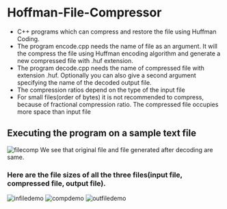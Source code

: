 # Hoffman-File-Compressor

- C++ programs which can compress and restore the file using Huffman Coding.
- The program encode.cpp needs the name of file as an argument. It will the compress the file using Huffman encoding algorithm and generate a new compressed file with .huf extension.
- The program decode.cpp needs the name of compressed file with extension .huf. Optionally you can also give a second argument specifying the name of the decoded output file.
- The compression ratios depend on the type of the input file
- For small files(order of bytes) it is not recommended to compress, because of fractional compression ratio. The compressed file occupies more space than input file

## Executing the program on a sample text file
![filecomp](https://user-images.githubusercontent.com/108319876/176507206-f0e7dd14-b6c4-46cf-9a76-c271d3977d56.png)
We see that original file and file generated after decoding are same.
### Here are the file sizes of all the three files(input file, compressed file, output file).
![infiledemo](https://user-images.githubusercontent.com/108319876/176507233-fd9d84dd-ec06-47ba-a737-00f63cb14f22.png)
![compdemo](https://user-images.githubusercontent.com/108319876/176507253-6bb67732-3aeb-4236-b93c-fcaa9dc3d412.png)
![outfiledemo](https://user-images.githubusercontent.com/108319876/176507273-df84e4a7-23d2-45f0-b433-cd6daf38998d.png)
